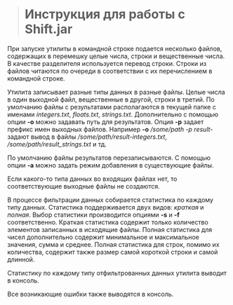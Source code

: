 > # Инструкция для работы с Shift.jar
При запуске утилиты в командной строке подается несколько файлов, содержащих в
перемешку целые числа, строки и вещественные числа. В качестве разделителя
используется перевод строки. Строки из файлов читаются по очереди в соответствии с их
перечислением в командной строке.

Утилита записывает разные типы данных в разные файлы. Целые числа в один
выходной файл, вещественные в другой, строки в третий. По умолчанию файлы с
результатами располагаются в текущей папке с именами _integers.txt_, _floats.txt_, _strings.txt_.
Дополнительно с помощью опции **-o** можно задавать путь для результатов. Опция **-p**
задает префикс имен выходных файлов. Например **-o** _/some/path -p result-_ задают вывод в
файлы _/some/path/result-integers.txt_, _/some/path/result_strings.txt_ и тд.

По умолчанию файлы результатов перезаписываются. С помощью опции **-a** можно задать
режим добавления в существующие файлы.

Если какого-то типа данных во входящих файлах нет, то соответствующие выходные файлы не создаются.

В процессе фильтрации данных собирается статистика по каждому типу данных.
Статистика поддерживается двух видов: _краткая_ и _полная_. Выбор статистики
производится опциями **-s** и **-f** соответственно. Краткая статистика содержит только
количество элементов записанных в исходящие файлы. Полная статистика для чисел
дополнительно содержит минимальное и максимальное значения, сумма и среднее.
Полная статистика для строк, помимо их количества, содержит также размер самой
короткой строки и самой длинной.

Статистику по каждому типу отфильтрованных данных утилита выводит в консоль.

Все возникающие ошибки также выводятся в консоль.